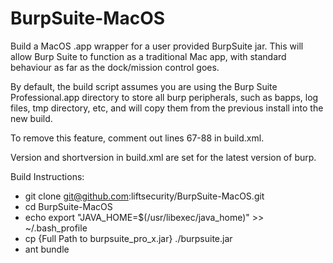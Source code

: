 BurpSuite-MacOS
===============

Build a MacOS .app wrapper for a user provided BurpSuite jar. 
This will allow Burp Suite to function as a traditional Mac app, with standard behaviour as far as the dock/mission control goes.

By default, the build script assumes you are using the Burp Suite Professional.app directory to store all burp peripherals, such as bapps, log files, tmp directory, etc, and will copy them from the previous install into the new build.

To remove this feature, comment out lines 67-88 in build.xml.

Version and shortversion in build.xml are set for the latest version of burp.

Build Instructions: 

* git clone git@github.com:liftsecurity/BurpSuite-MacOS.git
* cd BurpSuite-MacOS
* echo export "JAVA_HOME=\$(/usr/libexec/java_home)" >> ~/.bash_profile
* cp {Full Path to burpsuite_pro_x.jar} ./burpsuite.jar
* ant bundle
